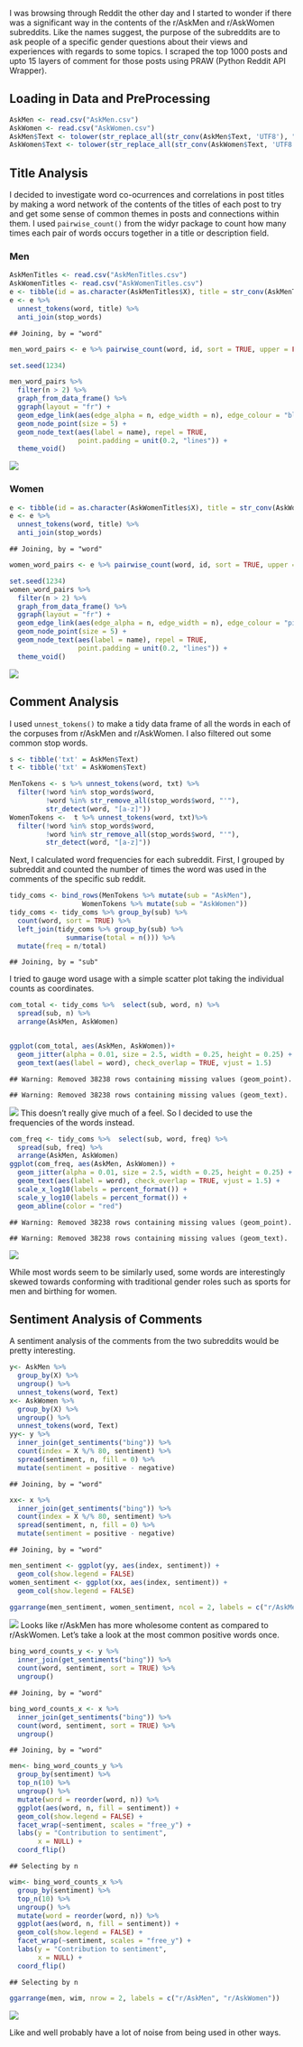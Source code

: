 I was browsing through Reddit the other day and I started to wonder if
there was a significant way in the contents of the r/AskMen and
r/AskWomen subreddits. Like the names suggest, the purpose of the
subreddits are to ask people of a specific gender questions about their
views and experiences with regards to some topics. I scraped the top
1000 posts and upto 15 layers of comment for those posts using PRAW
(Python Reddit API Wrapper).

Loading in Data and PreProcessing
---------------------------------

``` r
AskMen <- read.csv("AskMen.csv")
AskWomen <- read.csv("AskWomen.csv")
AskMen$Text <- tolower(str_replace_all(str_conv(AskMen$Text, 'UTF8'), "_", ""))
AskWomen$Text <- tolower(str_replace_all(str_conv(AskWomen$Text, 'UTF8'), "_", ""))
```

Title Analysis
--------------

I decided to investigate word co-ocurrences and correlations in post
titles by making a word network of the contents of the titles of each
post to try and get some sense of common themes in posts and connections
within them. I used `pairwise_count()` from the widyr package to count
how many times each pair of words occurs together in a title or
description field.

### Men

``` r
AskMenTitles <- read.csv("AskMenTitles.csv")
AskWomenTitles <- read.csv("AskWomenTitles.csv")
e <- tibble(id = as.character(AskMenTitles$X), title = str_conv(AskMenTitles$Text, 'UTF8'))
e <- e %>%
  unnest_tokens(word, title) %>% 
  anti_join(stop_words)
```

    ## Joining, by = "word"

``` r
men_word_pairs <- e %>% pairwise_count(word, id, sort = TRUE, upper = FALSE)

set.seed(1234)

men_word_pairs %>%
  filter(n > 2) %>%
  graph_from_data_frame() %>%
  ggraph(layout = "fr") +
  geom_edge_link(aes(edge_alpha = n, edge_width = n), edge_colour = "blue") +
  geom_node_point(size = 5) +
  geom_node_text(aes(label = name), repel = TRUE, 
                 point.padding = unit(0.2, "lines")) +
  theme_void()
```

![](/post_resources/AskMen_vs_AskWomen_files/figure-markdown_github/unnamed-chunk-2-1.png)

### Women

``` r
e <- tibble(id = as.character(AskWomenTitles$X), title = str_conv(AskWomenTitles$Text, 'UTF8'))
e <- e %>%
  unnest_tokens(word, title) %>% 
  anti_join(stop_words)
```

    ## Joining, by = "word"

``` r
women_word_pairs <- e %>% pairwise_count(word, id, sort = TRUE, upper = FALSE)

set.seed(1234)
women_word_pairs %>%
  filter(n > 2) %>%
  graph_from_data_frame() %>%
  ggraph(layout = "fr") +
  geom_edge_link(aes(edge_alpha = n, edge_width = n), edge_colour = "pink") +
  geom_node_point(size = 5) +
  geom_node_text(aes(label = name), repel = TRUE, 
                 point.padding = unit(0.2, "lines")) +
  theme_void()
```

![](/post_resources/AskMen_vs_AskWomen_files/figure-markdown_github/unnamed-chunk-3-1.png)

Comment Analysis
----------------

I used `unnest_tokens()` to make a tidy data frame of all the words in
each of the corpuses from r/AskMen and r/AskWomen. I also filtered out
some common stop words.

``` r
s <- tibble('txt' = AskMen$Text)
t <- tibble('txt' = AskWomen$Text)

MenTokens <- s %>% unnest_tokens(word, txt) %>%
  filter(!word %in% stop_words$word,
         !word %in% str_remove_all(stop_words$word, "'"),
         str_detect(word, "[a-z]"))
WomenTokens <-  t %>% unnest_tokens(word, txt)%>%
  filter(!word %in% stop_words$word,
         !word %in% str_remove_all(stop_words$word, "'"),
         str_detect(word, "[a-z]"))
```

Next, I calculated word frequencies for each subreddit. First, I grouped
by subreddit and counted the number of times the word was used in the
comments of the specific sub reddit.

``` r
tidy_coms <- bind_rows(MenTokens %>% mutate(sub = "AskMen"),
                  WomenTokens %>% mutate(sub = "AskWomen"))
tidy_coms <- tidy_coms %>% group_by(sub) %>%
  count(word, sort = TRUE) %>%
  left_join(tidy_coms %>% group_by(sub) %>%
              summarise(total = n())) %>%
  mutate(freq = n/total)
```

    ## Joining, by = "sub"

I tried to gauge word usage with a simple scatter plot taking the
individual counts as coordinates.

``` r
com_total <- tidy_coms %>%  select(sub, word, n) %>%
  spread(sub, n) %>%
  arrange(AskMen, AskWomen)


ggplot(com_total, aes(AskMen, AskWomen))+
  geom_jitter(alpha = 0.01, size = 2.5, width = 0.25, height = 0.25) +
  geom_text(aes(label = word), check_overlap = TRUE, vjust = 1.5)
```

    ## Warning: Removed 38238 rows containing missing values (geom_point).

    ## Warning: Removed 38238 rows containing missing values (geom_text).

![](/post_resources/AskMen_vs_AskWomen_files/figure-markdown_github/unnamed-chunk-6-1.png)
This doesn’t really give much of a feel. So I decided to use the
frequencies of the words instead.

``` r
com_freq <- tidy_coms %>%  select(sub, word, freq) %>%
  spread(sub, freq) %>%
  arrange(AskMen, AskWomen)
ggplot(com_freq, aes(AskMen, AskWomen)) +
  geom_jitter(alpha = 0.01, size = 2.5, width = 0.25, height = 0.25) +
  geom_text(aes(label = word), check_overlap = TRUE, vjust = 1.5) +
  scale_x_log10(labels = percent_format()) +
  scale_y_log10(labels = percent_format()) +
  geom_abline(color = "red")
```

    ## Warning: Removed 38238 rows containing missing values (geom_point).

    ## Warning: Removed 38238 rows containing missing values (geom_text).

![](/post_resources/AskMen_vs_AskWomen_files/figure-markdown_github/unnamed-chunk-7-1.png)

While most words seem to be similarly used, some words are interestingly
skewed towards conforming with traditional gender roles such as sports
for men and birthing for women.

Sentiment Analysis of Comments
------------------------------

A sentiment analysis of the comments from the two subreddits would be
pretty interesting.

``` r
y<- AskMen %>%
  group_by(X) %>%
  ungroup() %>%
  unnest_tokens(word, Text)
x<- AskWomen %>%
  group_by(X) %>%
  ungroup() %>%
  unnest_tokens(word, Text)
yy<- y %>%
  inner_join(get_sentiments("bing")) %>%
  count(index = X %/% 80, sentiment) %>%
  spread(sentiment, n, fill = 0) %>%
  mutate(sentiment = positive - negative)
```

    ## Joining, by = "word"

``` r
xx<- x %>%
  inner_join(get_sentiments("bing")) %>%
  count(index = X %/% 80, sentiment) %>%
  spread(sentiment, n, fill = 0) %>%
  mutate(sentiment = positive - negative)
```

    ## Joining, by = "word"

``` r
men_sentiment <- ggplot(yy, aes(index, sentiment)) + 
  geom_col(show.legend = FALSE)
women_sentiment <- ggplot(xx, aes(index, sentiment)) + 
  geom_col(show.legend = FALSE)

ggarrange(men_sentiment, women_sentiment, ncol = 2, labels = c("r/AskMen", "r/AskWomen"))
```

![](/post_resources/AskMen_vs_AskWomen_files/figure-markdown_github/unnamed-chunk-8-1.png)
Looks like r/AskMen has more wholesome content as compared to
r/AskWomen. Let’s take a look at the most common positive words once.

``` r
bing_word_counts_y <- y %>%
  inner_join(get_sentiments("bing")) %>%
  count(word, sentiment, sort = TRUE) %>%
  ungroup()
```

    ## Joining, by = "word"

``` r
bing_word_counts_x <- x %>%
  inner_join(get_sentiments("bing")) %>%
  count(word, sentiment, sort = TRUE) %>%
  ungroup()
```

    ## Joining, by = "word"

``` r
men<- bing_word_counts_y %>%
  group_by(sentiment) %>%
  top_n(10) %>%
  ungroup() %>%
  mutate(word = reorder(word, n)) %>%
  ggplot(aes(word, n, fill = sentiment)) +
  geom_col(show.legend = FALSE) +
  facet_wrap(~sentiment, scales = "free_y") +
  labs(y = "Contribution to sentiment",
       x = NULL) +
  coord_flip()
```

    ## Selecting by n

``` r
wim<- bing_word_counts_x %>%
  group_by(sentiment) %>%
  top_n(10) %>%
  ungroup() %>%
  mutate(word = reorder(word, n)) %>%
  ggplot(aes(word, n, fill = sentiment)) +
  geom_col(show.legend = FALSE) +
  facet_wrap(~sentiment, scales = "free_y") +
  labs(y = "Contribution to sentiment",
       x = NULL) +
  coord_flip()
```

    ## Selecting by n

``` r
ggarrange(men, wim, nrow = 2, labels = c("r/AskMen", "r/AskWomen"))
```

![](/post_resources/AskMen_vs_AskWomen_files/figure-markdown_github/unnamed-chunk-9-1.png)

Like and well probably have a lot of noise from being used in other
ways.
